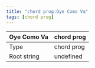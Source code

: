 ```yaml
---
title: "chord prog:Oye Como Va"
tags: [chord prog]
---
```


|Oye Como Va|chord prog|
|---|---|
|Type|chord prog|
|Root string|undefined|

